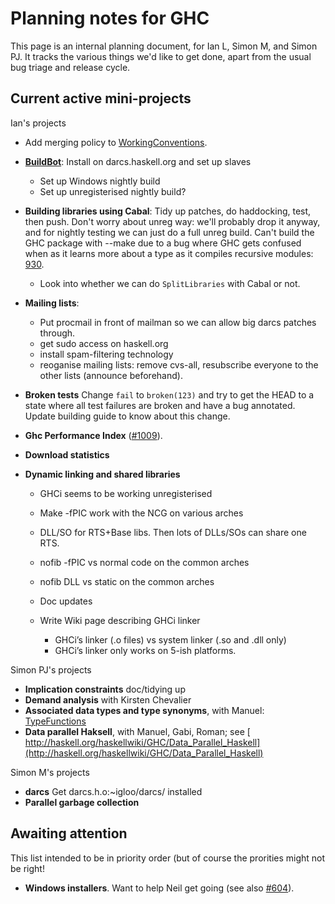 # Planning notes for GHC


This page is an internal planning document, for Ian L, Simon M, and Simon PJ. It tracks the various things we'd like to get done, apart from the usual bug triage and release cycle.

## Current active mini-projects


Ian's projects

- Add merging policy to [WorkingConventions](working-conventions).

- **[BuildBot](build-bot)**: Install on darcs.haskell.org and set up slaves

  - Set up Windows nightly build
  - Set up unregisterised nightly build?

- **Building libraries using Cabal**: Tidy up patches, do haddocking, test, then push.
  Don't worry about unreg way: we'll probably drop it anyway, and for nightly testing we
  can just do a full unreg build. Can't build the GHC package with --make due to
  a bug where GHC gets confused when as it learns more about a type as it compiles
  recursive modules: [930](https://gitlab.haskell.org//ghc/ghc/issues/930).

  - Look into whether we can do `SplitLibraries` with Cabal or not.

- **Mailing lists**:

  - Put procmail in front of mailman so we can allow big darcs patches through.
  - get sudo access on haskell.org
  - install spam-filtering technology
  - reoganise mailing lists: remove cvs-all, resubscribe everyone to the other lists
    (announce beforehand).

- **Broken tests**
  Change `fail` to `broken(123)` and try to get the HEAD to a state where all
  test failures are broken and have a bug annotated. Update building guide
  to know about this change.

- **Ghc Performance Index** ([\#1009](https://gitlab.haskell.org//ghc/ghc/issues/1009)).

- **Download statistics**

- **Dynamic linking and shared libraries**

  - GHCi seems to be working unregisterised
  - Make -fPIC work with the NCG on various arches
  - DLL/SO for RTS+Base libs.  Then lots of DLLs/SOs can share one RTS.
  - nofib -fPIC vs normal code on the common arches
  - nofib DLL vs static on the common arches
  - Doc updates
  - Write Wiki page describing GHCi linker

    - GHCi’s linker (.o files) vs system linker (.so and .dll only)
    - GHCi’s linker only works on 5-ish platforms.  


Simon PJ's projects

- **Implication constraints** doc/tidying up
- **Demand analysis** with Kirsten Chevalier
- **Associated data types and type synonyms**, with Manuel: [TypeFunctions](type-functions)
- **Data parallel Haksell**, with Manuel, Gabi, Roman; see [ http://haskell.org/haskellwiki/GHC/Data_Parallel_Haskell](http://haskell.org/haskellwiki/GHC/Data_Parallel_Haskell)


Simon M's projects

- **darcs** Get darcs.h.o:\~igloo/darcs/ installed
- **Parallel garbage collection**

## Awaiting attention


This list intended to be in priority order (but of course the prorities might not be right!

- **Windows installers**. Want to help Neil get going (see also [\#604](https://gitlab.haskell.org//ghc/ghc/issues/604)).
